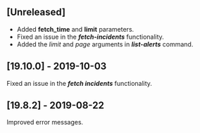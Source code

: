 ## [Unreleased]
- Added **fetch_time** and **limit** parameters.
- Fixed an issue in the ***fetch-incidents*** functionality.
- Added the *limit* and *page* arguments in ***list-alerts*** command.

## [19.10.0] - 2019-10-03
Fixed an issue in the ***fetch incidents*** functionality.

## [19.8.2] - 2019-08-22
Improved error messages.
